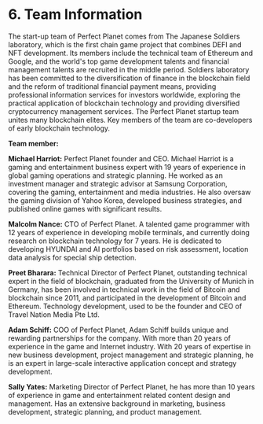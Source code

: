 # 6. Team Information

The start-up team of Perfect Planet comes from The Japanese Soldiers laboratory, which is the first chain game project that combines DEFI and NFT development. Its members include the technical team of Ethereum and Google, and the world's top game development talents and financial management talents are recruited in the middle period. Soldiers laboratory has been committed to the diversification of finance in the blockchain field and the reform of traditional financial payment means, providing professional information services for investors worldwide, exploring the practical application of blockchain technology and providing diversified cryptocurrency management services. The Perfect Planet startup team unites many blockchain elites. Key members of the team are co-developers of early blockchain technology.&#x20;

**Team member:**

**Michael Harriot:** Perfect Planet founder and CEO. Michael Harriot is a gaming and entertainment business expert with 19 years of experience in global gaming operations and strategic planning. He worked as an investment manager and strategic advisor at Samsung Corporation, covering the gaming, entertainment and media industries. He also oversaw the gaming division of Yahoo Korea, developed business strategies, and published online games with significant results.

**Malcolm Nance:** CTO of Perfect Planet. A talented game programmer with 12 years of experience in developing mobile terminals, and currently doing research on blockchain technology for 7 years. He is dedicated to developing HYUNDAI and AI portfolios based on risk assessment, location data analysis for special ship detection.

**Preet Bharara:** Technical Director of Perfect Planet, outstanding technical expert in the field of blockchain, graduated from the University of Munich in Germany, has been involved in technical work in the field of Bitcoin and blockchain since 2011, and participated in the development of Bitcoin and Ethereum. Technology development, used to be the founder and CEO of Travel Nation Media Pte Ltd.

**Adam Schiff:** COO of Perfect Planet, Adam Schiff builds unique and rewarding partnerships for the company. With more than 20 years of experience in the game and Internet industry. With 20 years of expertise in new business development, project management and strategic planning, he is an expert in large-scale interactive application concept and strategy development.

**Sally Yates:** Marketing Director of Perfect Planet, he has more than 10 years of experience in game and entertainment related content design and management. Has an extensive background in marketing, business development, strategic planning, and product management.
